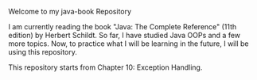 Welcome to my java-book Repository

I am currently reading the book "Java: The Complete Reference" (11th edition) by Herbert Schildt. So far, I have studied Java OOPs and a few more topics.
Now, to practice what I will be learning in the future, I will be using this repository.

This repository starts from Chapter 10: Exception Handling.
